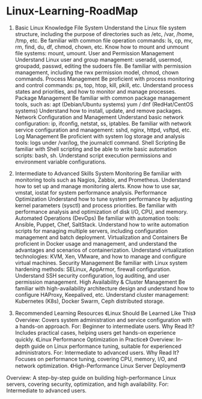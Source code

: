 # Linux-Learning-RoadMap

1. Basic Linux Knowledge
File System
Understand the Linux file system structure, including the purpose of directories such as /etc, /var, /home, /tmp, etc.
Be familiar with common file operation commands: ls, cp, mv, rm, find, du, df, chmod, chown, etc.
Know how to mount and unmount file systems: mount, umount.
User and Permission Management
Understand Linux user and group management: useradd, usermod, groupadd, passwd, editing the sudoers file.
Be familiar with permission management, including the rwx permission model, chmod, chown commands.
Process Management
Be proficient with process monitoring and control commands: ps, top, htop, kill, pkill, etc.
Understand process states and priorities, and how to monitor and manage processes.
Package Management
Be familiar with common package management tools, such as:
apt (Debian/Ubuntu systems)
yum / dnf (RedHat/CentOS systems)
Understand how to install, update, and remove packages.
Network Configuration and Management
Understand basic network configuration: ip, ifconfig, netstat, ss, iptables.
Be familiar with network service configuration and management: sshd, nginx, httpd, vsftpd, etc.
Log Management
Be proficient with system log storage and analysis tools: logs under /var/log, the journalctl command.
Shell Scripting
Be familiar with Shell scripting and be able to write basic automation scripts: bash, sh.
Understand script execution permissions and environment variable configurations.

2. Intermediate to Advanced Skills
System Monitoring
Be familiar with monitoring tools such as Nagios, Zabbix, and Prometheus. Understand how to set up and manage monitoring alerts.
Know how to use sar, vmstat, iostat for system performance analysis.
Performance Optimization
Understand how to tune system performance by adjusting kernel parameters (sysctl) and process priorities.
Be familiar with performance analysis and optimization of disk I/O, CPU, and memory.
Automated Operations (DevOps)
Be familiar with automation tools: Ansible, Puppet, Chef, SaltStack.
Understand how to write automation scripts for managing multiple servers, including configuration management and batch deployment.
Virtualization and Containers
Be proficient in Docker usage and management, and understand the advantages and scenarios of containerization.
Understand virtualization technologies: KVM, Xen, VMware, and how to manage and configure virtual machines.
Security Management
Be familiar with Linux system hardening methods: SELinux, AppArmor, firewall configuration.
Understand SSH security configuration, log auditing, and user permission management.
High Availability & Cluster Management
Be familiar with high-availability architecture design and understand how to configure HAProxy, Keepalived, etc.
Understand cluster management: Kubernetes (K8s), Docker Swarm, Ceph distributed storage.

3. Recommended Learning Resources
《Linux Should Be Learned Like This》 
Overview: Covers system administration and service configuration with a hands-on approach.
For: Beginner to intermediate users.
Why Read It? Includes practical cases, helping users get hands-on experience quickly.
《Linux Performance Optimization in Practice》 
Overview: In-depth guide on Linux performance tuning, suitable for experienced administrators.
For: Intermediate to advanced users.
Why Read It? Focuses on performance tuning, covering CPU, memory, I/O, and network optimization.
《High-Performance Linux Server Deployment》

Overview: A step-by-step guide on building high-performance Linux servers, covering security, optimization, and high availability.
For: Intermediate to advanced users.

